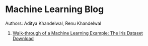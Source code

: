 # Machine Learning Blog
Authors: Aditya Khandelwal, Renu Khandelwal

1. [Walk-through of a Machine Learning Example: The Iris Dataset](ml-walkthrough.html)
  [Download](ml-walkthrough.ipynb)

